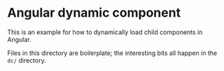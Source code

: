 # Angular dynamic component

This is an example for how to dynamically load child components in Angular.

Files in this directory are boilerplate; the interesting bits all happen in the `dc/` directory.
